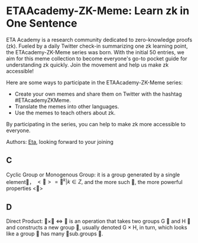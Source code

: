 # ETAAcademy-ZK-Meme: Learn zk in One Sentence

ETA Academy is a research community dedicated to zero-knowledge proofs (zk). Fueled by a daily Twitter check-in summarizing one zk learning point, the ETAcademy-ZK-Meme series was born. With the initial 50 entries, we aim for this meme collection to become everyone's go-to pocket guide for understanding zk quickly. Join the movement and help us make zk accessible!

Here are some ways to participate in the ETAAcademy-ZK-Meme series:

- Create your own memes and share them on Twitter with the hashtag #ETAcademyZKMeme.
- Translate the memes into other languages.
- Use the memes to teach others about zk.

By participating in the series, you can help to make zk more accessible to everyone.

Authors: [Eta](https://twitter.com/pwhattie), looking forward to your joining

## C

Cyclic Group or Monogenous Group: it is a group generated by a single element🐬， $<🐬> = { 🐬^k | k ∈ Z },$ and the more such 🐬, the more powerful properties <🐬>

## D

Direct Product: 🍬×🍤 <=> 🍱 is an operation that takes two groups G 🍬 and H 🍤and constructs a new group 🍱, usually denoted G × H, in turn, which looks like a group 🍱 has many 🍬sub.groups 🍤.
